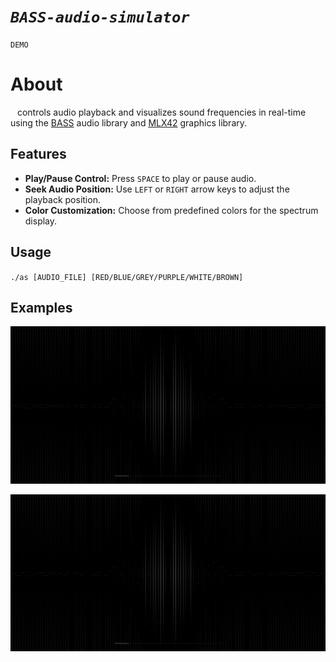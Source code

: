 # *`BASS-audio-simulator`*
`DEMO`

# About

&ensp; controls audio playback and visualizes sound frequencies in real-time using the <a href="https://www.un4seen.com/">BASS</a> audio library and <a href="https://github.com/codam-coding-college/MLX42">MLX42</a> graphics library.

## Features
- **Play/Pause Control:** Press `SPACE` to play or pause audio.
- **Seek Audio Position:** Use `LEFT` or `RIGHT` arrow keys to adjust the playback position.
- **Color Customization:** Choose from predefined colors for the spectrum display.

## Usage

`./as [AUDIO_FILE] [RED/BLUE/GREY/PURPLE/WHITE/BROWN]`

## Examples

[![example](./example/pic.png)](./example_2/vid.mp4)

[![example](./example/pic.png)](./example_1/vid.mp4)
